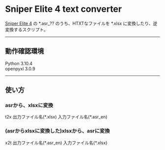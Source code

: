 # Sniper Elite 4 text converter
[Sniper Elite 4](https://store.steampowered.com/app/312660/Sniper_Elite_4/) の *.asr_?? のうち、HTXTなファイルを *.xlsx に変換したり、逆変換するスクリプト。  
  
---
## 動作確認環境  
Python 3.10.4  
openpyxl 3.0.9  
  
---
## 使い方  
### asrから、xlsxに変換  
t2x 出力ファイル名(\*.xlsx) 入力ファイル名(\*.asr_en)  
  
### (asrからxlsxに変換した)xlsxから、asrに変換  
x2t 出力ファイル名(\*.asr_en) 入力ファイル名(\*.xlsx)  


